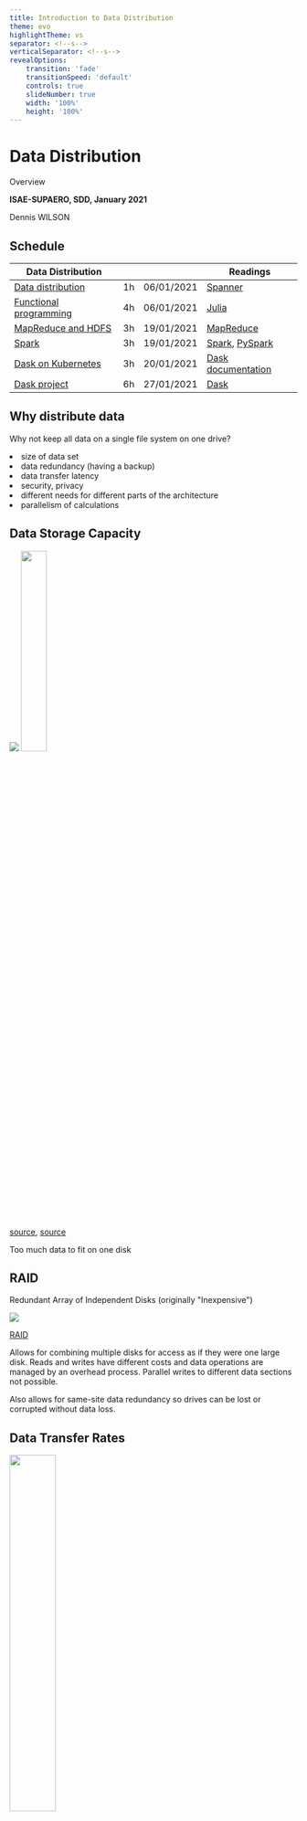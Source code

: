 ```yaml
---
title: Introduction to Data Distribution
theme: evo
highlightTheme: vs
separator: <!--s-->
verticalSeparator: <!--s-->
revealOptions:
    transition: 'fade'
    transitionSpeed: 'default'
    controls: true
    slideNumber: true
    width: '100%'
    height: '100%'
---
```


# Data Distribution

Overview

**ISAE-SUPAERO, SDD, January 2021**

Dennis WILSON

<!--s-->

## Schedule

| Data Distribution | | | Readings |
| --- | --- | --- | --- |
| [Data distribution](2_1_overview.md) | 1h | 06/01/2021 | [Spanner](https://github.com/SupaeroDataScience/DE/tree/master/readings/spanner.pdf) |
| [Functional programming](2_2_functional.md) | 4h | 06/01/2021 | [Julia](https://github.com/SupaeroDataScience/DE/tree/master/readings/julia.pdf) |
| [MapReduce and HDFS](2_3_mapreduce.md) | 3h | 19/01/2021 | [MapReduce](https://github.com/SupaeroDataScience/DE/tree/master/readings/mapreduce.pdf) |
| [Spark](2_4_spark.md) | 3h | 19/01/2021 | [Spark](https://github.com/SupaeroDataScience/DE/tree/master/readings/spark.pdf), [PySpark](https://spark.apache.org/docs/latest/api/python/pyspark.html) |
| [Dask on Kubernetes](2_5_dask.md)| 3h | 20/01/2021 | [Dask documentation](https://docs.dask.org/en/latest/setup/kubernetes.html) |
| [Dask project](2_6_project.md) | 6h | 27/01/2021 | [Dask](https://github.com/SupaeroDataScience/DE/tree/master/readings/dask.pdf) |

<!--s-->

## Why distribute data

Why not keep all data on a single file system on one drive?

<li>size of data set</li>
<li>data redundancy (having a backup)</li>
<li>data transfer latency</li>
<li>security, privacy</li>
<li>different needs for different parts of the architecture</li>
<li>parallelism of calculations</li>

<!--s-->

## Data Storage Capacity

<img src="static/img/datasphere.png"> <img src="static/img/hard_drive_over_time.png" width="30%" height="auto">

[source](https://www.seagate.com/files/www-content/our-story/trends/files/idc-seagate-dataage-whitepaper.pdf), [source](https://commons.wikimedia.org/wiki/File:Hard_drive_capacity_over_time.svg)

Too much data to fit on one disk

<!--s-->

## RAID

Redundant Array of Independent Disks (originally "Inexpensive")

<img src="static/img/RAID-5.png">

[RAID](https://en.wikipedia.org/wiki/RAID)

<div class="textbox">

Allows for combining multiple disks for access as if they were one large disk. Reads and writes have different costs and data operations are managed by an overhead process. Parallel writes to different data sections not possible.

Also allows for same-site data redundancy so drives can be lost or corrupted without data loss.

</div>

<!--s-->

## Data Transfer Rates

<img src="static/img/netflix_cdn.png"  width="40%" >

<div class="textbox">

With clients around the world, data must be stored near to clients to reduce data transfer time. Image: Netflix's OpenConnect network, which is their primary means of serving video content. Servers cache (store in memory) the most popular or relevant content and serve clients from these caches.

</div>

[source](https://about.netflix.com/en/news/how-netflix-works-with-isps-around-the-globe-to-deliver-a-great-viewing-experience)

<!--s-->

## Security, Privacy

<img src="static/img/gdpr.png">

Different geographic zones have different data laws.

GDPR stipulates storing only what personal data is necessary, which can apply to specific zones.

Good security practice to have multiple copies of secure data in different areas.

<!--s-->

## System Architecture Requirements

<img src="static/img/Zaloni-Data-Lake-2.png" width="60%" height="auto">

Different parts of the architecture access different parts of the total data storage, use different sets of operations.

Distributing data allows for specifically configured access, manipulation, and storage operations for different parts of the network.

[source](https://aws.amazon.com/blogs/apn/turning-data-into-a-key-enterprise-asset-with-a-governed-data-lake-on-aws/)

<!--s-->

## Parallelization

<img src="static/img/deep_learning_spark.png">

Distributing data allows for parallelizing computational resources for high-compute tasks.

Source: Alsheikh, Mohammad Abu, et al. "Mobile big data analytics using deep learning and Apache Spark." IEEE network 30.3 (2016): 22-29.

<!--s-->

## Computing over distributed data

Goals of distributed computing:

+ Ensure synchronization of redundant information
+ Minimize unnecessary data transfer
+ Maximize parallel compute capacity
+ Fault tolerant, consensus can be acheived even if some workers crash or drop messages

<!--s-->

## Paxos

PROPOSERS:
+ Submit a proposal numbered nnn to a majority of acceptors. Wait for a majority of acceptors to reply.
+ If the majority reply ‘agree’, they will also send back the value of any proposals they have already accepted. Pick one of these values, and send a ‘commit’ message with the proposal number and the value. If no values have already been accepted, use your own. If instead a majority reply ‘reject’, or fail to reply, abandon the proposal and start again.
+ If a majority reply to your commit request with an ‘accepted’ message, consider the protocol terminated. Otherwise, abandon the proposal and start again.

ACCEPTORS:
+ Once a proposal is received, compare its number to the highest numbered proposal you have already agreed to. If the new proposal is higher, reply ‘agree’ with the value of any proposals you have already accepted. If it is lower, reply ‘reject’, along with the sequence number of the highest proposal.
+ When a ‘commit’ message is received, accept it if a) the value is the same as any previously accepted proposal and b) its sequence number is the highest proposal number you have agreed to. Otherwise, reject it.

L. Lamport, The part-time parliament, Research Report 49, Digital Equipment Cor-poration Systems Research Center, Palo Alto, CA, September 1989.

<!--s-->

## Paxos

<img src="static/img/duelling-proposers.png">

[source](https://www.the-paper-trail.org/post/2009-02-03-consensus-protocols-paxos/)

<!--s-->

## Spanner

<img src="static/img/spanner.jpg">

Corbett, James C., et al. "Spanner: Google’s globally distributed database." ACM Transactions on Computer Systems (TOCS) 31.3 (2013): 1-22.

<!--s-->

## Data Sharding

<img src="static/img/sharding.png">

Splitting large datasets into "shards" stored on different nodes

<!--s-->

## Distributing high-level computation

Distributed database priorities:
+ Ensure data integrity (synchronization between workers)
+ Efficient reads
+ As efficient of writes as consensus permits

High-level distributed computation:
+ Perform a sum or count over a feature on all individual shards
+ Mutliply sums from different instances together
+ Compute a matrix operation for data stored on multiple nodes
+ Apply a transformation to entire dataset over multiple nodes
+ Prioritize efficiency

<!--s-->

## Spark

<img src="static/img/spark_rdd_diagram.png">

Zaharia, Matei, et al. "Resilient distributed datasets: A fault-tolerant abstraction for in-memory cluster computing." Presented as part of the 9th {USENIX} Symposium on Networked Systems Design and Implementation ({NSDI} 12). 2012.

<!--s-->

## Orchestration

<img src="static/img/k8s_spark.png">

Configuring the storage, access, and computational workers: orchestration software like Kubernetes.

<!--s-->

## MapReduce

<img src="static/img/mapreduce.png" width="60%" height="auto">

Fundamental idea: In order to send operations to different workers, we need to be able to pass operations (functions), return them from functions, store them.

In other words, we require **first-class functions**. This is a feature of functional programming.
